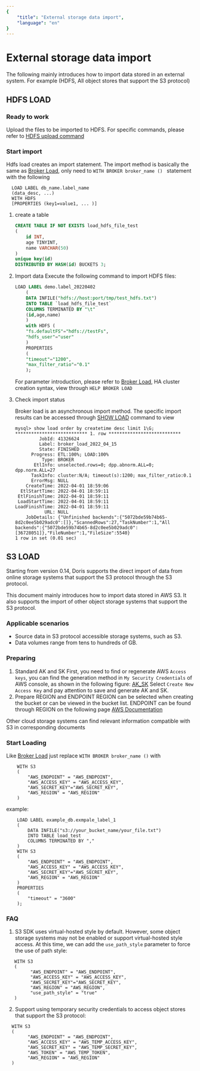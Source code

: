 ```yaml
---
{
    "title": "External storage data import",
    "language": "en"
}
---
```


<!-- 
Licensed to the Apache Software Foundation (ASF) under one
or more contributor license agreements.  See the NOTICE file
distributed with this work for additional information
regarding copyright ownership.  The ASF licenses this file
to you under the Apache License, Version 2.0 (the
"License"); you may not use this file except in compliance
with the License.  You may obtain a copy of the License at

  http://www.apache.org/licenses/LICENSE-2.0

Unless required by applicable law or agreed to in writing,
software distributed under the License is distributed on an
"AS IS" BASIS, WITHOUT WARRANTIES OR CONDITIONS OF ANY
KIND, either express or implied.  See the License for the
specific language governing permissions and limitations
under the License.
-->

# External storage data import

The following mainly introduces how to import data stored in an external system. For example (HDFS, All object stores that support the S3 protocol)
## HDFS LOAD

### Ready to work

Upload the files to be imported to HDFS. For specific commands, please refer to [HDFS upload command](https://hadoop.apache.org/docs/r3.3.2/hadoop-project-dist/hadoop-common/FileSystemShell.html#put )

### Start import

Hdfs load creates an import statement. The import method is basically the same as [Broker Load](../../../data-operate/import/import-way/broker-load-manual.md), only need to `WITH BROKER broker_name () ` statement with the following

```
  LOAD LABEL db_name.label_name 
  (data_desc, ...)
  WITH HDFS
  [PROPERTIES (key1=value1, ... )]
```

1. create a table

   ```sql
   CREATE TABLE IF NOT EXISTS load_hdfs_file_test
   (
       id INT,
       age TINYINT,
       name VARCHAR(50)
   )
   unique key(id)
   DISTRIBUTED BY HASH(id) BUCKETS 3;
   ```

2. Import data Execute the following command to import HDFS files:

   ```sql
   LOAD LABEL demo.label_20220402
       (
       DATA INFILE("hdfs://host:port/tmp/test_hdfs.txt")
       INTO TABLE `load_hdfs_file_test`
       COLUMNS TERMINATED BY "\t"            
       (id,age,name)
       )
       with HDFS (
       "fs.defaultFS"="hdfs://testFs",
       "hdfs_user"="user"
       )
       PROPERTIES
       (
       "timeout"="1200",
       "max_filter_ratio"="0.1"
       );
   ```

   For parameter introduction, please refer to [Broker Load](../../../data-operate/import/import-way/broker-load-manual.md), HA cluster creation syntax, view through `HELP BROKER LOAD`

3. Check import status

   Broker load is an asynchronous import method. The specific import results can be accessed through [SHOW LOAD](../../../sql-manual/sql-reference/Show-Statements/SHOW-LOAD.md) command to view
   
   ```
   mysql> show load order by createtime desc limit 1\G;
   *************************** 1. row ***************************
            JobId: 41326624
            Label: broker_load_2022_04_15
            State: FINISHED
         Progress: ETL:100%; LOAD:100%
             Type: BROKER
          EtlInfo: unselected.rows=0; dpp.abnorm.ALL=0; dpp.norm.ALL=27
         TaskInfo: cluster:N/A; timeout(s):1200; max_filter_ratio:0.1
         ErrorMsg: NULL
       CreateTime: 2022-04-01 18:59:06
     EtlStartTime: 2022-04-01 18:59:11
    EtlFinishTime: 2022-04-01 18:59:11
    LoadStartTime: 2022-04-01 18:59:11
   LoadFinishTime: 2022-04-01 18:59:11
              URL: NULL
       JobDetails: {"Unfinished backends":{"5072bde59b74b65-8d2c0ee5b029adc0":[]},"ScannedRows":27,"TaskNumber":1,"All backends":{"5072bde59b74b65-8d2c0ee5b029adc0":[36728051]},"FileNumber":1,"FileSize":5540}
   1 row in set (0.01 sec)
   ```
   
   

## S3 LOAD

Starting from version 0.14, Doris supports the direct import of data from online storage systems that support the S3 protocol through the S3 protocol.

This document mainly introduces how to import data stored in AWS S3. It also supports the import of other object storage systems that support the S3 protocol.
### Applicable scenarios

* Source data in S3 protocol accessible storage systems, such as S3.
* Data volumes range from tens to hundreds of GB.

### Preparing
1. Standard AK and SK
   First, you need to find or regenerate AWS `Access keys`, you can find the generation method in `My Security Credentials` of AWS console, as shown in the following figure:
   [AK_SK](/images/aws_ak_sk.png)
   Select `Create New Access Key` and pay attention to save and generate AK and SK.
2. Prepare REGION and ENDPOINT
   REGION can be selected when creating the bucket or can be viewed in the bucket list. ENDPOINT can be found through REGION on the following page [AWS Documentation](https://docs.aws.amazon.com/general/latest/gr/s3.html#s3_region)

Other cloud storage systems can find relevant information compatible with S3 in corresponding documents

### Start Loading
Like [Broker Load](../../../data-operate/import/import-way/broker-load-manual.md)  just replace `WITH BROKER broker_name ()` with
```
    WITH S3
    (
        "AWS_ENDPOINT" = "AWS_ENDPOINT",
        "AWS_ACCESS_KEY" = "AWS_ACCESS_KEY",
        "AWS_SECRET_KEY"="AWS_SECRET_KEY",
        "AWS_REGION" = "AWS_REGION"
    )
```

example:
```
    LOAD LABEL example_db.exmpale_label_1
    (
        DATA INFILE("s3://your_bucket_name/your_file.txt")
        INTO TABLE load_test
        COLUMNS TERMINATED BY ","
    )
    WITH S3
    (
        "AWS_ENDPOINT" = "AWS_ENDPOINT",
        "AWS_ACCESS_KEY" = "AWS_ACCESS_KEY",
        "AWS_SECRET_KEY"="AWS_SECRET_KEY",
        "AWS_REGION" = "AWS_REGION"
    )
    PROPERTIES
    (
        "timeout" = "3600"
    );
```

### FAQ

1. S3 SDK uses virtual-hosted style by default. However, some object storage systems may not be enabled or support virtual-hosted style access. At this time, we can add the `use_path_style` parameter to force the use of path style:

```
   WITH S3
   (
         "AWS_ENDPOINT" = "AWS_ENDPOINT",
         "AWS_ACCESS_KEY" = "AWS_ACCESS_KEY",
         "AWS_SECRET_KEY"="AWS_SECRET_KEY",
         "AWS_REGION" = "AWS_REGION",
         "use_path_style" = "true"
   )
```

<version since="1.2">

2. Support using temporary security credentials to access object stores that support the S3 protocol:

```
  WITH S3
  (
        "AWS_ENDPOINT" = "AWS_ENDPOINT",
        "AWS_ACCESS_KEY" = "AWS_TEMP_ACCESS_KEY",
        "AWS_SECRET_KEY" = "AWS_TEMP_SECRET_KEY",
        "AWS_TOKEN" = "AWS_TEMP_TOKEN",
        "AWS_REGION" = "AWS_REGION"
  )
```

</version>
